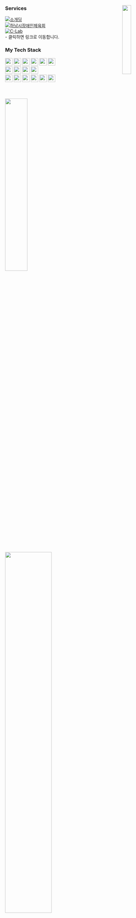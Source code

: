 <div>
    <img align="right" src="https://github.com/Don-tEuhRa/.github/assets/52882799/be279b73-af47-4e42-9725-5f1da5d23b2b" width="24%"/>
    
### Services 
[![소개딩](https://img.shields.io/badge/제%2010회%20소프트웨어%20개발보안%20시큐어코딩%20해커톤-최우수상-9cf)](https://github.com/Don-tEuhRa) 
<br>
[![하남시장애인체육회](https://img.shields.io/badge/경기도%20하남시%20장애인%20체육회-홈페이지%20개발-9cc)](http://hanamsad.or.kr)
<br>
[![C-Lab](https://img.shields.io/badge/경기대학교%20개발동아리-씨랩%20페이지%20개발-2aa)](https://www.clab.page)
<br><span>- 클릭하면 링크로 이동합니다.</span>

### My Tech Stack
<img src="https://img.shields.io/badge/Java-orange?style=for-the-badge&logo=coffeescript&logoColor=white" height="24"/>
<img src="https://img.shields.io/badge/Spring-6DB33F?style=for-the-badge&logo=spring&logoColor=white" height="24"/>
<img src="https://img.shields.io/badge/SpringBoot-6DB33F?style=for-the-badge&logo=springboot&logoColor=white" height="24"/>
<img src="https://img.shields.io/badge/NGNIX-009639?style=for-the-badge&logo=NGINX&logoColor=white" height="24"/>
<img src="https://img.shields.io/badge/amazon%20ec2-FF9900?style=for-the-badge&logo=amazon%20ec2&logoColor=white" height="24"/>
<img src="https://img.shields.io/badge/naver%20cloud-03C75A?style=for-the-badge&logo=Naver&logoColor=white" height="24"/>
<br>
<img src="https://img.shields.io/badge/MySQL-4479A1?style=for-the-badge&logo=mysql&logoColor=white" height="24"/>
<img src="https://img.shields.io/badge/MariaDB-003545?style=for-the-badge&logo=MariaDB&logoColor=white" height="24"/>
<img src="https://img.shields.io/badge/PostgreSQL-blue?style=for-the-badge&logo=postgresql&logoColor=white" height="24"/>
<img src="https://img.shields.io/badge/Redis-DC382D?style=for-the-badge&logo=Redis&logoColor=white" height="24"/>
<br>
<img src="https://img.shields.io/badge/HTML-E34F26?style=for-the-badge&logo=html5&logoColor=white" height="24"/>
<img src="https://img.shields.io/badge/CSS-blue?style=for-the-badge&logo=css3&logoColor=white" height="24"/>
<img src="https://img.shields.io/badge/BootStrap-purple?style=for-the-badge&logo=bootstrap&logoColor=white" height="24"/>
<img src="https://img.shields.io/badge/JavaScript-F7DF1E?style=for-the-badge&logo=javascript&logoColor=white" height="24"/>
<img src="https://img.shields.io/badge/React-61DAFB?style=for-the-badge&logo=react&logoColor=white" height="24"/>
<img src="https://img.shields.io/badge/tailwindcss-06B6D4?style=for-the-badge&logo=tailwindcss&logoColor=white" height="24"/>
<br><br><br><br>

<a href="https://github.com/anuraghazra/github-readme-stats">
    <img src="https://github-readme-stats.vercel.app/api/top-langs/?username=leehaneum&layout=donut&show_icons=true&theme=material-palenight&hide_border=true&bg_color=20232a&icon_color=58A6FF&text_color=fff&title_color=58A6FF&count_private=true&exclude_repo=Face-Transfer-Application" width=38% />
</a>    
<a href="https://github.com/anuraghazra/github-readme-stats">
  <img src="https://github-readme-stats.vercel.app/api?username=leehaneum&rank_icon=github&theme=material-palenight&hide_border=true&bg_color=20232a&icon_color=58A6FF&text_color=fff&title_color=58A6FF&count_private=true" width=55% />
</a>
</div>


